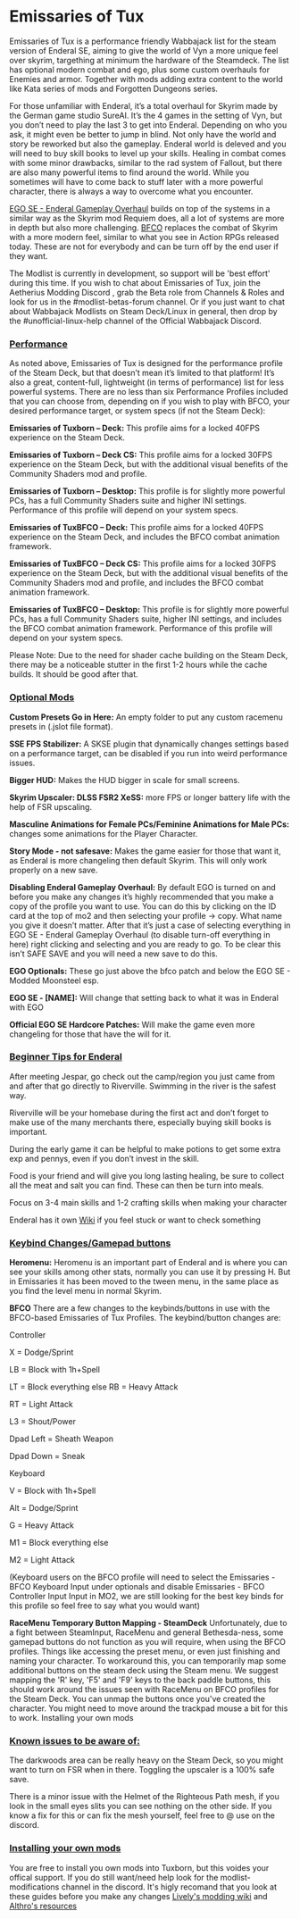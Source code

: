 # Emissaries of Tux

Emissaries of Tux is a performance friendly Wabbajack list for the steam version of Enderal SE, aiming to give the world of Vyn a more unique feel over skyrim, targething at minimum the hardware of the Steamdeck. The list has optional modern combat and ego, plus some custom overhauls for Enemies and armor. Together with mods adding extra content to the world like Kata series of mods and Forgotten Dungeons series. 

For those unfamiliar with Enderal, it’s a total overhaul for Skyrim made by the German game studio SureAI. It’s the 4 games in the setting of Vyn, but you don’t need to play the last 3 to get into Enderal. Depending on who you ask, it might even be better to jump in blind. Not only have the world and story be reworked but also the gameplay. Enderal world is deleved and you will need to buy skill books to level up your skills. Healing in combat comes with some minor drawbacks, similar to the rad system of Fallout, but there are also many powerful items to find around the world. While you sometimes will have to come back to stuff later with a more powerful character, there is always a way to overcome what you encounter. 

[EGO SE - Enderal Gameplay Overhaul](https://www.nexusmods.com/enderalspecialedition/mods/3) builds on top of the systems in a similar way as the Skyrim mod Requiem does, all a lot of systems are more in depth but also more challenging. [BFCO](https://www.nexusmods.com/skyrimspecialedition/mods/117052) replaces the combat of Skyrim with a more modern feel, similar to what you see in Action RPGs released today. These are not for everybody and can be turn off by the end user if they want.

The Modlist is currently in development, so support will be 'best effort' during this time. If you wish to chat about Emissaries of Tux, join the Aetherius Modding Discord , grab the Beta role from Channels & Roles and look for us in the #modlist-betas-forum channel. Or if you just want to chat about Wabbajack Modlists on Steam Deck/Linux in general, then drop by the #unofficial-linux-help channel of the Official Wabbajack Discord.

### <ins>Performance</ins>

As noted above, Emissaries of Tux is designed for the performance profile of the Steam Deck, but that doesn’t mean it’s limited to that platform! It’s also a great, content-full, lightweight (in terms of performance) list for less powerful systems. There are no less than six Performance Profiles included that you can choose from, depending on if you wish to play with BFCO, your desired performance target, or system specs (if not the Steam Deck):

**Emissaries of Tuxborn – Deck:** This profile aims for a locked 40FPS experience on the Steam Deck.

**Emissaries of Tuxborn – Deck CS:** This profile aims for a locked 30FPS experience on the Steam Deck, but with the additional visual benefits of the Community Shaders mod and profile.

**Emissaries of Tuxborn – Desktop:** This profile is for slightly more powerful PCs, has a full Community Shaders suite and higher INI settings. Performance of this profile will depend on your system specs.

**Emissaries of TuxBFCO – Deck:** This profile aims for a locked 40FPS experience on the Steam Deck, and includes the BFCO combat animation framework.

**Emissaries of TuxBFCO – Deck CS:** This profile aims for a locked 30FPS experience on the Steam Deck, but with the additional visual benefits of the Community Shaders mod and profile, and includes the BFCO combat animation framework.

**Emissaries of TuxBFCO – Desktop:** This profile is for slightly more powerful PCs, has a full Community Shaders suite, higher INI settings, and includes the BFCO combat animation framework. Performance of this profile will depend on your system specs.

Please Note: Due to the need for shader cache building on the Steam Deck, there may be a noticeable stutter in the first 1-2 hours while the cache builds. It should be good after that.

### <ins>Optional Mods</ins>

**Custom Presets Go in Here:** An empty folder to put any custom racemenu presets in (.jslot file format).

**SSE FPS Stabilizer:** A SKSE plugin that dynamically changes settings based on a performance target, can be disabled if you run into weird performance issues.

**Bigger HUD:** Makes the HUD bigger in scale for small screens.

**Skyrim Upscaler: DLSS FSR2 XeSS:** more FPS or longer battery life with the help of FSR upscaling.

**Masculine Animations for Female PCs/Feminine Animations for Male PCs:** changes some animations for the Player Character.

**Story Mode - not safesave:** Makes the game easier for those that want it, as Enderal is more changeling then default Skyrim. This will only work properly on a new save.

**Disabling Enderal Gameplay Overhaul:**
By default EGO is turned on and before you make any changes it’s highly recommended that you make a copy of the profile you want to use. You can do this by clicking on the ID card at the top of mo2 and then selecting your profile -> copy. What name you give it doesn’t matter. After that it’s just a case of selecting everything in EGO SE - Enderal Gameplay Overhaul (to disable turn-off everything in here) right clicking and selecting and you are ready to go. To be clear this isn’t SAFE SAVE and you will need a new save to do this.

**EGO Optionals:**
These go just above the bfco patch and below the EGO SE - Modded Moonsteel esp. 

**EGO SE - [NAME]:** Will change that setting back to what it was in Enderal with EGO

**Official EGO SE Hardcore Patches:** Will make the game even more changeling for those that have the will for it.

### <ins>Beginner Tips for Enderal</ins>

After meeting Jespar, go check out the camp/region you just came from and after that go directly to Riverville. Swimming in the river is the safest way.

Riverville will be your homebase during the first act and don’t forget to make use of the many merchants there, especially buying skill books is important.

During the early game it can be helpful to make potions to get some extra exp and pennys, even if you don’t invest in the skill.

Food is your friend and will give you long lasting healing, be sure to collect all the meat and salt you can find. These can then be turn into meals.

Focus on 3-4 main skills and 1-2 crafting skills when making your character

Enderal has it own [Wiki](https://en.wiki.sureai.net/Enderal) if you feel stuck or want to check something

### <ins>Keybind Changes/Gamepad buttons</ins>

**Heromenu:**
Heromenu is an important part of Enderal and is where you can see your skills among other stats, normally you can use it by pressing H. But in Emissaries it has been moved to the tween menu, in the same place as you find the level menu in normal Skyrim.

**BFCO**
There are a few changes to the keybinds/buttons in use with the BFCO-based Emissaries of Tux Profiles. The keybind/button changes are:

Controller

X = Dodge/Sprint

LB = Block with 1h+Spell

LT = Block everything else
RB = Heavy Attack

RT = Light Attack

L3 = Shout/Power

Dpad Left = Sheath Weapon

Dpad Down = Sneak

Keyboard

V = Block with 1h+Spell

Alt = Dodge/Sprint

G = Heavy Attack

M1 = Block everything else

M2 = Light Attack

(Keyboard users on the BFCO profile will need to select the Emissaries - BFCO Keyboard Input under optionals and disable Emissaries - BFCO Controller Input Input in MO2, we are still looking for the best key binds for this profile so feel free to say what you would want)

**RaceMenu Temporary Button Mapping - SteamDeck**
Unfortunately, due to a fight between SteamInput, RaceMenu and general Bethesda-ness, some gamepad buttons do not function as you will require, when using the BFCO profiles. Things like accessing the preset menu, or even just finishing and naming your character. To workaround this, you can temporarily map some additional buttons on the steam deck using the Steam menu. We suggest mapping the 'R' key, 'F5' and 'F9' keys to the back paddle buttons, this should work around the issues seen with RaceMenu on BFCO profiles for the Steam Deck. You can unmap the buttons once you've created the character. You might need to move around the trackpad mouse a bit for this to work.
Installing your own mods

### <ins>Known issues to be aware of:</ins>
The darkwoods area can be really heavy on the Steam Deck, so you might want to turn on FSR when in there. Toggling the upscaler is a 100% safe save.

There is a minor issue with the Helmet of the Righteous Path mesh, if you look in the small eyes slits you can see nothing on the other side. If you know a fix for this or can fix the mesh yourself, feel free to @ use on the discord. 

### <ins>Installing your own mods</ins>

You are free to install you own mods into Tuxborn, but this voides your offical support. If you do still want/need help look for the modlist-modifications channel in the discord. It's higly recomand that you look at these guides before you make any changes [Lively's modding wiki](https://github.com/LivelyDismay/Learn-To-Mod/wiki) and [Althro's resources](https://github.com/The-Animonculory/Modding-Resources)
